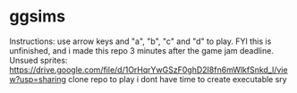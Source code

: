 # ggsims
Instructions: use arrow keys and "a", "b", "c" and "d" to play. FYI this is unfinished, and i made this repo 3 minutes after the game jam deadline. Unsued sprites: https://drive.google.com/file/d/1OrHqrYwGSzF0ghD2I8fn6mWlkfSnkd_l/view?usp=sharing clone repo to play i dont have time to create executable sry
